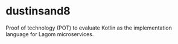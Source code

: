 # dustinsand8
Proof of technology (POT) to evaluate Kotlin as the implementation language for Lagom microservices.
